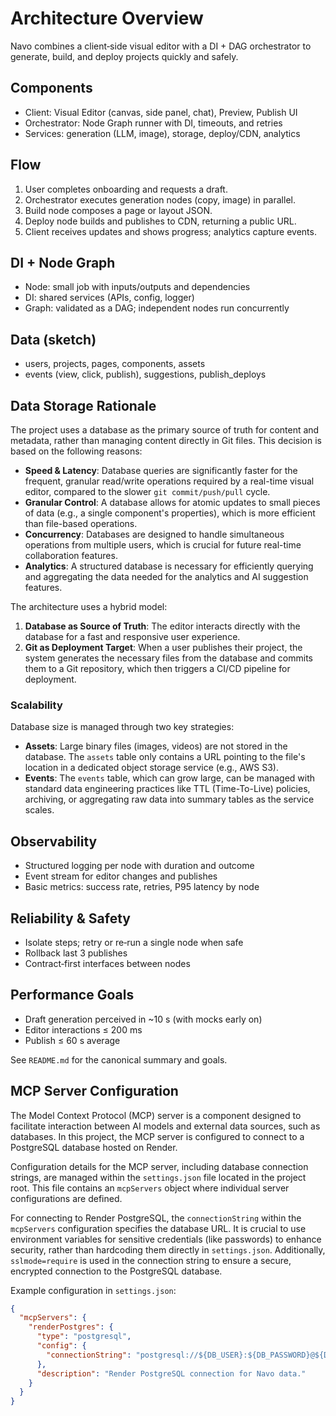 # Architecture Overview

Navo combines a client‑side visual editor with a DI + DAG orchestrator to generate, build, and deploy projects quickly and safely.

## Components

- Client: Visual Editor (canvas, side panel, chat), Preview, Publish UI
- Orchestrator: Node Graph runner with DI, timeouts, and retries
- Services: generation (LLM, image), storage, deploy/CDN, analytics

## Flow

1. User completes onboarding and requests a draft.
2. Orchestrator executes generation nodes (copy, image) in parallel.
3. Build node composes a page or layout JSON.
4. Deploy node builds and publishes to CDN, returning a public URL.
5. Client receives updates and shows progress; analytics capture events.

## DI + Node Graph

- Node: small job with inputs/outputs and dependencies
- DI: shared services (APIs, config, logger)
- Graph: validated as a DAG; independent nodes run concurrently

## Data (sketch)

- users, projects, pages, components, assets
- events (view, click, publish), suggestions, publish_deploys

## Data Storage Rationale

The project uses a database as the primary source of truth for content and metadata, rather than managing content directly in Git files. This decision is based on the following reasons:

- **Speed & Latency**: Database queries are significantly faster for the frequent, granular read/write operations required by a real-time visual editor, compared to the slower `git commit/push/pull` cycle.
- **Granular Control**: A database allows for atomic updates to small pieces of data (e.g., a single component's properties), which is more efficient than file-based operations.
- **Concurrency**: Databases are designed to handle simultaneous operations from multiple users, which is crucial for future real-time collaboration features.
- **Analytics**: A structured database is necessary for efficiently querying and aggregating the data needed for the analytics and AI suggestion features.

The architecture uses a hybrid model:

1.  **Database as Source of Truth**: The editor interacts directly with the database for a fast and responsive user experience.
2.  **Git as Deployment Target**: When a user publishes their project, the system generates the necessary files from the database and commits them to a Git repository, which then triggers a CI/CD pipeline for deployment.

### Scalability

Database size is managed through two key strategies:

- **Assets**: Large binary files (images, videos) are not stored in the database. The `assets` table only contains a URL pointing to the file's location in a dedicated object storage service (e.g., AWS S3).
- **Events**: The `events` table, which can grow large, can be managed with standard data engineering practices like TTL (Time-To-Live) policies, archiving, or aggregating raw data into summary tables as the service scales.

## Observability

- Structured logging per node with duration and outcome
- Event stream for editor changes and publishes
- Basic metrics: success rate, retries, P95 latency by node

## Reliability & Safety

- Isolate steps; retry or re‑run a single node when safe
- Rollback last 3 publishes
- Contract‑first interfaces between nodes

## Performance Goals

- Draft generation perceived in ~10 s (with mocks early on)
- Editor interactions ≤ 200 ms
- Publish ≤ 60 s average

See `README.md` for the canonical summary and goals.

## MCP Server Configuration

The Model Context Protocol (MCP) server is a component designed to facilitate interaction between AI models and external data sources, such as databases. In this project, the MCP server is configured to connect to a PostgreSQL database hosted on Render.

Configuration details for the MCP server, including database connection strings, are managed within the `settings.json` file located in the project root. This file contains an `mcpServers` object where individual server configurations are defined.

For connecting to Render PostgreSQL, the `connectionString` within the `mcpServers` configuration specifies the database URL. It is crucial to use environment variables for sensitive credentials (like passwords) to enhance security, rather than hardcoding them directly in `settings.json`. Additionally, `sslmode=require` is used in the connection string to ensure a secure, encrypted connection to the PostgreSQL database.

Example configuration in `settings.json`:

```json
{
  "mcpServers": {
    "renderPostgres": {
      "type": "postgresql",
      "config": {
        "connectionString": "postgresql://${DB_USER}:${DB_PASSWORD}@${DB_HOST}:${DB_PORT}/${DB_NAME}?sslmode=require"
      },
      "description": "Render PostgreSQL connection for Navo data."
    }
  }
}
```
